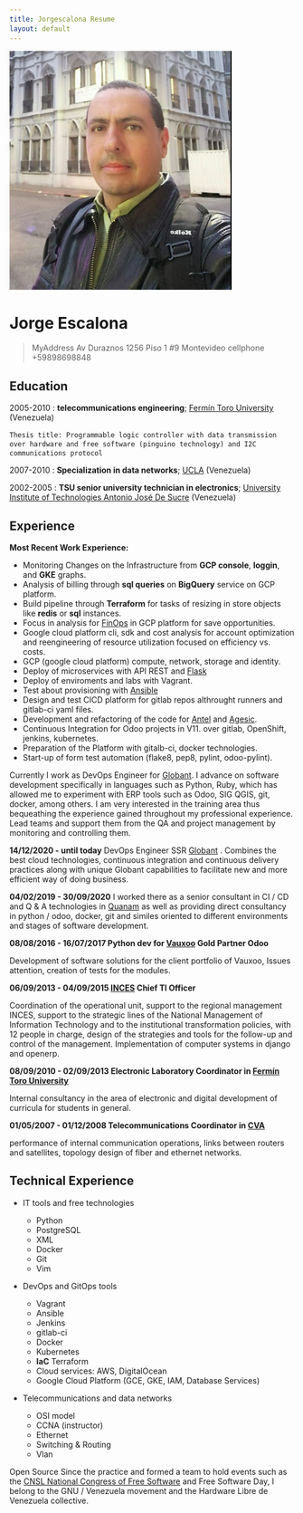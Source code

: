```yaml
---
title: Jorgescalona Resume
layout: default
---
```


![](../assets/img/yo_cv_2020.png)

Jorge Escalona
============

> MyAddress
> Av Duraznos 1256
> Piso 1 #9
> Montevideo
> cellphone +59898698848

Education
---------

2005-2010
:   **telecommunications engineering**; [Fermín Toro University](http://www.uft.edu.ve/ "UFT") (Venezuela)

    Thesis title: Programmable logic controller with data transmission over hardware and free software (pinguino technology) and I2C communications protocol

2007-2010
:   **Specialization in data networks**; [UCLA](http://postgrado.ucla.edu.ve/ciencias/redes.htm "Universidad Centroccidental Lisandro Alvarado")
    (Venezuela)

2002-2005
:   **TSU senior university technician in electronics**; [University Institute of Technologies Antonio José De Sucre](http://www.utsbarquisimeto.edu.ve/paginas/carreras/electronica.html "TSU electronica") (Venezuela)


Experience
----------

**Most Recent Work Experience:**

* Monitoring Changes on the Infrastructure from **GCP console**, **loggin**, and **GKE** graphs.
* Analysis of billing through **sql queries** on **BigQuery** service on GCP platform.
* Build pipeline through **Terraform** for tasks of resizing in store objects like **redis** or **sql** instances.
* Focus in analysis for [FinOps](https://www.finops.org/what-is-finops/) in GCP platform for save opportunities.
* Google cloud platform cli, sdk and cost analysis for account optimization and reengineering of resource utilization focused on efficiency vs. costs.
* GCP (google cloud platform) compute, network, storage and identity.
* Deploy of microservices with API REST and [Flask](https://gitlab.com/jorgemustaine/flask)
* Deploy of enviroments and labs with Vagrant.
* Test about provisioning with [Ansible](https://gitlab.com/jorgemustaine/pluralsigth_courses/-/tree/master/ansible)
* Design and test CICD platform for gitlab repos althrought runners and gitlab-ci
yaml files.
* Development and refactoring of the code for [Antel](http://antel.com.uy/) and
[Agesic](https://www.gub.uy/agencia-gobierno-electronico-sociedad-informacion-conocimiento/).
* Continuous Integration for Odoo projects in V11. over gitlab, OpenShift,
jenkins, kubernetes.
* Preparation of the Platform with gitalb-ci, docker technologies.
* Start-up of form test automation (flake8, pep8, pylint, odoo-pylint).

Currently I work as DevOps Engineer for [Globant](https://www.globant.com/). I advance on software development specifically in languages such as Python, Ruby, which has allowed me to experiment with ERP tools such as Odoo, SIG QGIS, git, docker, among others. I am very interested in the training area thus bequeathing the experience gained throughout my professional experience. Lead teams and support them from the QA and project management by monitoring and controlling them.

**14/12/2020 - until today** DevOps Engineer SSR [Globant](https://www.globant.com/) . Combines the best cloud technologies, continuous integration and continuous delivery practices along with unique Globant capabilities to facilitate new and more efficient way of doing business.

**04/02/2019 - 30/09/2020** I worked there  as a senior consultant in CI / CD and Q & A technologies in [Quanam](https://quanam.com) as well as providing direct consultancy in python / odoo, docker, git and similes oriented to different environments and stages of software development.

**08/08/2016 - 16/07/2017 Python dev for [Vauxoo](https://www.vauxoo.com/) Gold Partner Odoo**

Development of software solutions for the client portfolio of Vauxoo, Issues attention, creation of tests for the modules.

**06/09/2013 - 04/09/2015 [INCES](http://www.inces.gob.ve "INCES") Chief TI Officer**

Coordination of the operational unit, support to the regional management INCES, support to the strategic lines of the National Management of Information Technology and to the institutional transformation policies, with 12 people in charge, design of the strategies and tools for the follow-up and control of the management. Implementation of computer systems in django and openerp.

**08/09/2010 - 02/09/2013 Electronic Laboratory Coordinator in [Fermín Toro University](http://www.uft.edu.ve/ "UFT")**

Internal consultancy in the area of electronic and digital development of curricula for students in general.

**01/05/2007 - 01/12/2008 Telecommunications Coordinator in [CVA](http://diversidadbiologica.minamb.gob.ve/actores/ficha/395/)**

performance of internal communication operations, links between routers and satellites, topology design of fiber and ethernet networks.

Technical Experience
--------------------


* IT tools and free technologies

    * Python
	* PostgreSQL
	* XML
	* Docker
	* Git
	* Vim

* DevOps and GitOps tools

    * Vagrant
    * Ansible
    * Jenkins
    * gitlab-ci
    * Docker
    * Kubernetes
    * **IaC** Terraform
    * Cloud services: AWS, DigitalOcean
	* Google Cloud Platform (GCE, GKE, IAM, Database Services)

* Telecommunications and data networks

	* OSI model
	* CCNA (instructor)
	* Ethernet
	* Switching & Routing
	* Vlan


Open Source
	Since the practice and formed a team to hold events such as the [CNSL National Congress of Free Software](https://es.wikipedia.org/wiki/Congreso_Nacional_de_Software_Libre_de_Venezuela) and Free Software Day, I belong to the GNU / Venezuela movement and the Hardware Libre de Venezuela collective.
